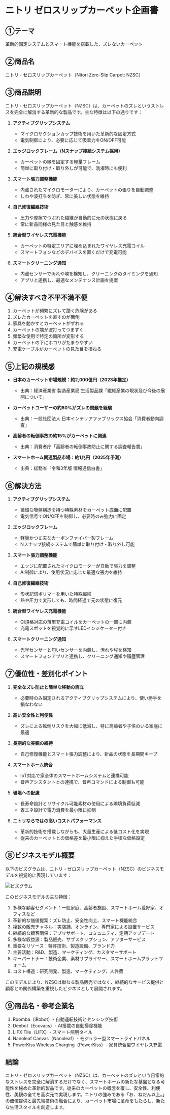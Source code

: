 # ニトリ ゼロスリップカーペット企画書

## ①テーマ
革新的固定システムとスマート機能を搭載した、ズレないカーペット

## ②商品名
ニトリ・ゼロスリップカーペット（Nitori Zero-Slip Carpet: NZSC）

<div style="page-break-after: always;"></div>

## ③商品説明
ニトリ・ゼロスリップカーペット（NZSC）は、カーペットのズレというストレスを完全に解消する革新的な製品です。主な特徴は以下の通りです：

1. **アクティブグリップシステム**
   - マイクロサクションカップ技術を用いた革新的な固定方式
   - 電気制御により、必要に応じて吸着力をON/OFF可能

2. **エッジロックフレーム（Nスナップ接続システム採用）**
   - カーペットの縁を固定する軽量フレーム
   - 簡単に取り付け・取り外しが可能で、洗濯時にも便利

3. **スマート張力調整機能**
   - 内蔵されたマイクロモーターにより、カーペットの張りを自動調整
   - しわや波打ちを防ぎ、常に美しい状態を維持

4. **自己修復繊維技術**
   - 圧力や摩擦でつぶれた繊維が自動的に元の状態に戻る
   - 常に新品同様の見た目と触感を維持

5. **統合型ワイヤレス充電機能**
   - カーペットの特定エリアに埋め込まれたワイヤレス充電コイル
   - スマートフォンなどのデバイスを置くだけで充電可能

6. **スマートクリーニング通知**
   - 内蔵センサーで汚れや埃を検知し、クリーニングのタイミングを通知
   - アプリと連携し、最適なメンテナンス計画を提案

<div style="page-break-after: always;"></div>

## ④解決すべき不平不満不便
1. カーペットが頻繁にズレて躓く危険がある
2. ズレたカーペットを直すのが面倒
3. 家具を動かすとカーペットがずれる
4. カーペットの端が波打ってつまずく
5. 頻繁な使用で特定の箇所が変形する
6. カーペットの下にホコリがたまりやすい
7. 充電ケーブルがカーペットの見た目を損ねる

## ⑤上記の規模感
- **日本のカーペット市場規模：約2,000億円（2023年推定）**
  - 出典：経済産業省 製造産業局 生活製品課「繊維産業の現状及び今後の展開について」

- **カーペットユーザーの約80%がズレの問題を経験**
  - 出典：一般社団法人 日本インテリアファブリックス協会「消費者動向調査」

- **高齢者の転倒事故の約15%がカーペットに関連**
  - 出典：消費者庁「高齢者の転倒事故防止に関する調査報告書」

- **スマートホーム関連製品市場：約1兆円（2025年予測）**
  - 出典：総務省「令和3年版 情報通信白書」

<div style="page-break-after: always;"></div>

## ⑥解決方法
1. **アクティブグリップシステム**
   - 微細な吸盤構造を持つ特殊素材をカーペット底面に配置
   - 電気信号でON/OFFを制御し、必要時のみ強力に固定

2. **エッジロックフレーム**
   - 軽量かつ丈夫なカーボンファイバー製フレーム
   - Nスナップ接続システムで簡単に取り付け・取り外し可能

3. **スマート張力調整機能**
   - エッジに配置されたマイクロモーターが自動で張力を調整
   - AI制御により、使用状況に応じた最適な張力を維持

4. **自己修復繊維技術**
   - 形状記憶ポリマーを用いた特殊繊維
   - 熱や圧力で変形しても、時間経過で元の状態に復元

5. **統合型ワイヤレス充電機能**
   - Qi規格対応の薄型充電コイルをカーペットの一部に内蔵
   - 充電スポットを視覚的に示すLEDインジケーター付き

6. **スマートクリーニング通知**
   - 光学センサーと匂いセンサーを内蔵し、汚れや埃を検知
   - スマートフォンアプリと連携し、クリーニング通知や履歴管理

<div style="page-break-after: always;"></div>

## ⑦優位性・差別化ポイント
1. **完全なズレ防止と簡単な移動の両立**
   - 必要時のみ固定されるアクティブグリップシステムにより、使い勝手を損なわない

2. **高い安全性と利便性**
   - ズレによる転倒リスクを大幅に低減し、特に高齢者や子供のいる家庭に最適

3. **長期的な美観の維持**
   - 自己修復機能とスマート張力調整により、新品の状態を長期間キープ

4. **スマートホーム統合**
   - IoT対応で家全体のスマートホームシステムと連携可能
   - 音声アシスタントとの連携で、音声コマンドによる制御も可能

5. **環境への配慮**
   - 長寿命設計とリサイクル可能素材の使用による環境負荷低減
   - 省エネ設計で電力消費を最小限に抑制

6. **ニトリならではの高いコストパフォーマンス**
   - 革新的技術を搭載しながらも、大量生産による低コスト化を実現
   - 従来のカーペットとの価格差を最小限に抑えた手頃な価格設定

<div style="page-break-after: always;"></div>

## ⑧ビジネスモデル概要

以下のビズグラムは、ニトリ・ゼロスリップカーペット（NZSC）のビジネスモデルを視覚的に表現しています：

![ビズグラム](images/nitori_bizgram.png)

このビジネスモデルの主な特徴：

1. 多様な顧客セグメント：一般家庭、高齢者施設、スマートホーム愛好家、オフィスなど
2. 革新的な価値提案：ズレ防止、安全性向上、スマート機能統合
3. 複数の販売チャネル：実店舗、オンライン、専門家による設置サービス
4. 継続的な顧客関係：アプリサポート、コミュニティ、定期アップデート
5. 多様な収益源：製品販売、サブスクリプション、アフターサービス
6. 重要なリソース：特許技術、製造設備、ブランド力
7. 主要活動：R&D、製造、マーケティング、カスタマーサポート
8. キーパートナー：技術企業、素材サプライヤー、スマートホームプラットフォーム
9. コスト構造：研究開発、製造、マーケティング、人件費

このモデルにより、NZSCは単なる製品販売ではなく、継続的なサービス提供と顧客との関係構築を重視したビジネスとして展開されます。

<div style="page-break-after: always;"></div>

## ⑨商品名・参考企業名
1. Roomba（iRobot）- 自動運転技術とセンシング技術
2. Deebot（Ecovacs）- AI搭載の自動掃除機能
3. LIFX Tile（LIFX）- スマート照明タイル
4. Nanoleaf Canvas（Nanoleaf）- モジュラー型スマートライトパネル
5. PowerKiss Wireless Charging（PowerKiss）- 家具統合型ワイヤレス充電

## 結論
ニトリ・ゼロスリップカーペット（NZSC）は、カーペットのズレという日常的なストレスを完全に解消するだけでなく、スマートホームの新たな基盤となる可能性を秘めた革新的製品です。従来のカーペットの概念を覆し、安全性、利便性、美観の全てを高次元で実現します。ニトリの強みである「お、ねだん以上。」の価値提供と最先端技術の融合により、カーペット市場に革命をもたらし、新たな生活スタイルを創造します。